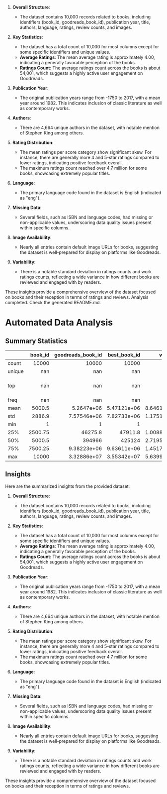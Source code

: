 1. **Overall Structure**:
   - The dataset contains 10,000 records related to books, including identifiers (book_id, goodreads_book_id), publication year, title, authors, language, ratings, review counts, and images.

2. **Key Statistics**:
   - The dataset has a total count of 10,000 for most columns except for some specific identifiers and unique values.
   - **Average Ratings**: The mean average rating is approximately 4.00, indicating a generally favorable perception of the books.
   - **Ratings Count**: The average ratings count across the books is about 54,001, which suggests a highly active user engagement on Goodreads.

3. **Publication Year**:
   - The original publication years range from -1750 to 2017, with a mean year around 1982. This indicates inclusion of classic literature as well as contemporary works.

4. **Authors**:
   - There are 4,664 unique authors in the dataset, with notable mention of Stephen King among others.

5. **Rating Distribution**:
   - The mean ratings per score category show significant skew. For instance, there are generally more 4 and 5-star ratings compared to lower ratings, indicating positive feedback overall.
   - The maximum ratings count reached over 4.7 million for some books, showcasing extremely popular titles.

6. **Language**:
   - The primary language code found in the dataset is English (indicated as "eng").

7. **Missing Data**:
   - Several fields, such as ISBN and language codes, had missing or non-applicable values, underscoring data quality issues present within specific columns.

8. **Image Availability**:
   - Nearly all entries contain default image URLs for books, suggesting the dataset is well-prepared for display on platforms like Goodreads.

9. **Variability**:
   - There is a notable standard deviation in ratings counts and work ratings counts, reflecting a wide variance in how different books are reviewed and engaged with by readers.

These insights provide a comprehensive overview of the dataset focused on books and their reception in terms of ratings and reviews.
Analysis completed. Check the generated README.md.
# Automated Data Analysis

## Summary Statistics

|        |   book_id |   goodreads_book_id |     best_book_id |         work_id |   books_count |           isbn |         isbn13 | authors      |   original_publication_year | original_title   | title          | language_code   |   average_rating |    ratings_count |   work_ratings_count |   work_text_reviews_count |   ratings_1 |   ratings_2 |   ratings_3 |      ratings_4 |       ratings_5 | image_url                                                                                | small_image_url                                                                        |
|:-------|----------:|--------------------:|-----------------:|----------------:|--------------:|---------------:|---------------:|:-------------|----------------------------:|:-----------------|:---------------|:----------------|-----------------:|-----------------:|---------------------:|--------------------------:|------------:|------------:|------------:|---------------:|----------------:|:-----------------------------------------------------------------------------------------|:---------------------------------------------------------------------------------------|
| count  |  10000    |     10000           |  10000           | 10000           |    10000      | 9300           | 9415           | 10000        |                    9979     | 9415             | 10000          | 8916            |     10000        |  10000           |      10000           |                  10000    |    10000    |    10000    |     10000   | 10000          | 10000           | 10000                                                                                    | 10000                                                                                  |
| unique |    nan    |       nan           |    nan           |   nan           |      nan      | 9300           |  nan           | 4664         |                     nan     | 9274             | 9964           | 25              |       nan        |    nan           |        nan           |                    nan    |      nan    |      nan    |       nan   |   nan          |   nan           | 6669                                                                                     | 6669                                                                                   |
| top    |    nan    |       nan           |    nan           |   nan           |      nan      |    4.39023e+08 |  nan           | Stephen King |                     nan     |                  | Selected Poems | eng             |       nan        |    nan           |        nan           |                    nan    |      nan    |      nan    |       nan   |   nan          |   nan           | https://s.gr-assets.com/assets/nophoto/book/111x148-bcc042a9c91a29c1d680899eff700a03.png | https://s.gr-assets.com/assets/nophoto/book/50x75-a91bf249278a81aabab721ef782c4a74.png |
| freq   |    nan    |       nan           |    nan           |   nan           |      nan      |    1           |  nan           | 60           |                     nan     | 5                | 4              | 6341            |       nan        |    nan           |        nan           |                    nan    |      nan    |      nan    |       nan   |   nan          |   nan           | 3332                                                                                     | 3332                                                                                   |
| mean   |   5000.5  |         5.2647e+06  |      5.47121e+06 |     8.64618e+06 |       75.7127 |  nan           |    9.75504e+12 | nan          |                    1981.99  | nan              | nan            | nan             |         4.00219  |  54001.2         |      59687.3         |                   2919.96 |     1345.04 |     3110.89 |     11475.9 | 19965.7        | 23789.8         | nan                                                                                      | nan                                                                                    |
| std    |   2886.9  |         7.57546e+06 |      7.82733e+06 |     1.17511e+07 |      170.471  |  nan           |    4.42862e+11 | nan          |                     152.577 | nan              | nan            | nan             |         0.254427 | 157370           |     167804           |                   6124.38 |     6635.63 |     9717.12 |     28546.4 | 51447.4        | 79768.9         | nan                                                                                      | nan                                                                                    |
| min    |      1    |         1           |      1           |    87           |        1      |  nan           |    1.9517e+08  | nan          |                   -1750     | nan              | nan            | nan             |         2.47     |   2716           |       5510           |                      3    |       11    |       30    |       323   |   750          |   754           | nan                                                                                      | nan                                                                                    |
| 25%    |   2500.75 |     46275.8         |  47911.8         |     1.00884e+06 |       23      |  nan           |    9.78032e+12 | nan          |                    1990     | nan              | nan            | nan             |         3.85     |  13568.8         |      15438.8         |                    694    |      196    |      656    |      3112   |  5405.75       |  5334           | nan                                                                                      | nan                                                                                    |
| 50%    |   5000.5  |    394966           | 425124           |     2.71952e+06 |       40      |  nan           |    9.78045e+12 | nan          |                    2004     | nan              | nan            | nan             |         4.02     |  21155.5         |      23832.5         |                   1402    |      391    |     1163    |      4894   |  8269.5        |  8836           | nan                                                                                      | nan                                                                                    |
| 75%    |   7500.25 |         9.38223e+06 |      9.63611e+06 |     1.45177e+07 |       67      |  nan           |    9.78083e+12 | nan          |                    2011     | nan              | nan            | nan             |         4.18     |  41053.5         |      45915           |                   2744.25 |      885    |     2353.25 |      9287   | 16023.5        | 17304.5         | nan                                                                                      | nan                                                                                    |
| max    |  10000    |         3.32886e+07 |      3.55342e+07 |     5.63996e+07 |     3455      |  nan           |    9.79001e+12 | nan          |                    2017     | nan              | nan            | nan             |         4.82     |      4.78065e+06 |          4.94236e+06 |                 155254    |   456191    |   436802    |    793319   |     1.4813e+06 |     3.01154e+06 | nan                                                                                      | nan                                                                                    |

## Insights

Here are the summarized insights from the provided dataset:

1. **Overall Structure**:
   - The dataset contains 10,000 records related to books, including identifiers (book_id, goodreads_book_id), publication year, title, authors, language, ratings, review counts, and images.

2. **Key Statistics**:
   - The dataset has a total count of 10,000 for most columns except for some specific identifiers and unique values.
   - **Average Ratings**: The mean average rating is approximately 4.00, indicating a generally favorable perception of the books.
   - **Ratings Count**: The average ratings count across the books is about 54,001, which suggests a highly active user engagement on Goodreads.

3. **Publication Year**:
   - The original publication years range from -1750 to 2017, with a mean year around 1982. This indicates inclusion of classic literature as well as contemporary works.

4. **Authors**:
   - There are 4,664 unique authors in the dataset, with notable mention of Stephen King among others.

5. **Rating Distribution**:
   - The mean ratings per score category show significant skew. For instance, there are generally more 4 and 5-star ratings compared to lower ratings, indicating positive feedback overall.
   - The maximum ratings count reached over 4.7 million for some books, showcasing extremely popular titles.

6. **Language**:
   - The primary language code found in the dataset is English (indicated as "eng").

7. **Missing Data**:
   - Several fields, such as ISBN and language codes, had missing or non-applicable values, underscoring data quality issues present within specific columns.

8. **Image Availability**:
   - Nearly all entries contain default image URLs for books, suggesting the dataset is well-prepared for display on platforms like Goodreads.

9. **Variability**:
   - There is a notable standard deviation in ratings counts and work ratings counts, reflecting a wide variance in how different books are reviewed and engaged with by readers.

These insights provide a comprehensive overview of the dataset focused on books and their reception in terms of ratings and reviews.
